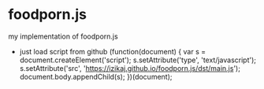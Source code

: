 # foodporn.js
my implementation of foodporn.js

* just load script from github
(function(document) {
  var s = document.createElement('script');
  s.setAttribute('type', 'text/javascript');
  s.setAttribute('src', 'https://izikaj.github.io/foodporn.js/dst/main.js');
  document.body.appendChild(s);
})(document);
